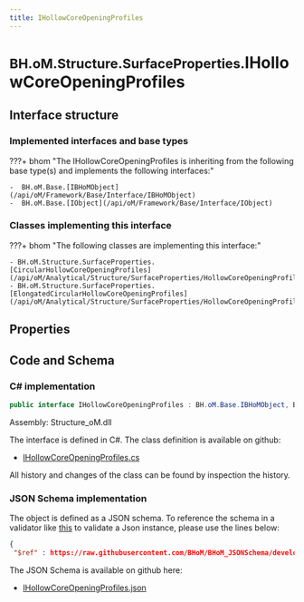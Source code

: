 ```yaml
---
title: IHollowCoreOpeningProfiles
---
```


# <small>BH.oM.Structure.SurfaceProperties.</small>**IHollowCoreOpeningProfiles**



## Interface structure

### Implemented interfaces and base types

???+ bhom "The IHollowCoreOpeningProfiles is inheriting from the following base type(s) and implements the following interfaces:"

    -  BH.oM.Base.[IBHoMObject](/api/oM/Framework/Base/Interface/IBHoMObject)
    -  BH.oM.Base.[IObject](/api/oM/Framework/Base/Interface/IObject)


### Classes implementing this interface

???+ bhom "The following classes are implementing this interface:"

    - BH.oM.Structure.SurfaceProperties.[CircularHollowCoreOpeningProfiles](/api/oM/Analytical/Structure/SurfaceProperties/HollowCoreOpeningProfiles/CircularHollowCoreOpeningProfiles)
    - BH.oM.Structure.SurfaceProperties.[ElongatedCircularHollowCoreOpeningProfiles](/api/oM/Analytical/Structure/SurfaceProperties/HollowCoreOpeningProfiles/ElongatedCircularHollowCoreOpeningProfiles)


## Properties

## Code and Schema

### C# implementation

``` C# title="C#"
public interface IHollowCoreOpeningProfiles : BH.oM.Base.IBHoMObject, BH.oM.Base.IObject
```

Assembly: Structure_oM.dll

The interface is defined in C#. The class definition is available on github:

- [IHollowCoreOpeningProfiles.cs](https://github.com/BHoM/BHoM/blob/develop/Structure_oM/SurfaceProperties\HollowCoreOpeningProfiles\IHollowCoreProfile.cs)

All history and changes of the class can be found by inspection the history.
### JSON Schema implementation

The object is defined as a JSON schema. To reference the schema in a validator like [this](https://www.jsonschemavalidator.net/) to validate a Json instance, please use the lines below:

``` json title="JSON Schema"
{
 "$ref" : https://raw.githubusercontent.com/BHoM/BHoM_JSONSchema/develop/Structure_oM/SurfaceProperties/IHollowCoreOpeningProfiles.json}
```

The JSON Schema is available on github here:

- [IHollowCoreOpeningProfiles.json](https://github.com/BHoM/BHoM_JSONSchema/blob/develop/Structure_oM/SurfaceProperties/IHollowCoreOpeningProfiles.json)
